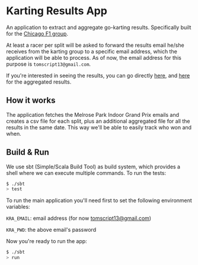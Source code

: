 Karting Results App
===================

An application to extract and aggregate go-karting results. Specifically built for the
[Chicago F1 group](http://www.facebook.com/ChicagoF1).

At least a racer per split will be asked to forward the results email he/she receives from the karting group
to a specific email address, which the application will be able to process.
As of now, the email address for this purpose is `tomscript13@gmail.com`.

If you're interested in seeing the results, you can go directly
[here](https://github.com/fedeoasi/karting-results-app/tree/master/output), and
[here](https://github.com/fedeoasi/karting-results-app/tree/master/output/edition)
for the aggregated results.

## How it works

The application fetches the Melrose Park Indoor Grand Prix emails and creates a csv file for each split,
plus an additional aggregated file for all the results in the same date.
This way we'll be able to easily track who won and when.

## Build & Run

We use sbt (Simple/Scala Build Tool) as build system, which provides a shell where we can execute multiple commands.
To run the tests:

```sh
$ ./sbt
> test
```

To run the main application you'll need first to set the following environment variables:

`KRA_EMAIL`: email address (for now tomscript13@gmail.com)

`KRA_PWD`: the above email's password

Now you're ready to run the app:
```sh
$ ./sbt
> run
```

